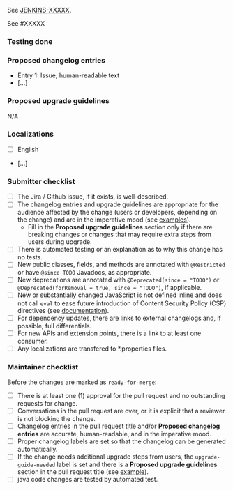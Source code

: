 <!-- Comment:
A great PR typically begins with the line below.
-->

<!-- in case you work on a Jira issue, replace XXXXX with the numeric part of the issue ID you created in Jira -->
See [JENKINS-XXXXX](https://issues.jenkins.io/browse/JENKINS-XXXXX).
<!-- in case you work on github issue -->
See #XXXXX
<!-- in case this PR solves Github issue use close #### or closes, closed, fix, fixes, fixed, resolve, resolves, resolved -->

<!-- Comment:
If the issue is not fully described in Jira / Github, add more information here (justification, pull request links, etc.).

 * We do not require Jira / Github issues for minor improvements.
 * Bug fixes should have a Jira / Github issue to facilitate the backporting process.
 * Major new features should have a Jira / Github issue.
-->

### Testing done

<!-- Comment:
Provide a clear description of how this change was tested.
At minimum this should include proof that a computer has executed the changed lines.
Ideally this should include an automated test or an explanation as to why this change has no tests.
Note that automated test coverage is less than complete, so a successful PR build does not necessarily imply that a computer has executed the changed lines.
If automated test coverage does not exist for the lines you are changing, **you must describe** the scenario(s) in which you manually tested the change.
For frontend changes, include screenshots of the relevant page(s) before and after the change.
For refactoring and code cleanup changes, exercise the code before and after the change and verify the behavior remains the same.
-->

### Proposed changelog entries

- Entry 1: Issue, human-readable text
- […]

<!-- Comment:
The changelog entry should be in the imperative mood; e.g., write "do this"/"return that" rather than "does this"/"returns that".
For examples, see: https://www.jenkins.io/changelog/
-->

### Proposed upgrade guidelines

N/A

### Localizations

<!-- Comment:
To translate this plugin we used an awesome tool named [Crowdin](https://crowdin.jenkins.io/lockable-resources-plugin). At the moment there is a limited number of users allowed to validate the proposed translations, but anybody having a Crowdin account (created in a heartbeat) can participate in the translation effort.
Be sure any localization files are moved to *.properties files.
Please describe here which language has been translated by you.
English text's are mandatory for new entries.
-->

- [ ] English
- […]

### Submitter checklist

- [ ] The Jira / Github issue, if it exists, is well-described.
- [ ] The changelog entries and upgrade guidelines are appropriate for the audience affected by the change (users or developers, depending on the change) and are in the imperative mood (see [examples](https://github.com/jenkins-infra/jenkins.io/blob/master/content/_data/changelogs/weekly.yml)).
  - Fill in the **Proposed upgrade guidelines** section only if there are breaking changes or changes that may require extra steps from users during upgrade.
- [ ] There is automated testing or an explanation as to why this change has no tests.
- [ ] New public classes, fields, and methods are annotated with `@Restricted` or have `@since TODO` Javadocs, as appropriate.
- [ ] New deprecations are annotated with `@Deprecated(since = "TODO")` or `@Deprecated(forRemoval = true, since = "TODO")`, if applicable.
- [ ] New or substantially changed JavaScript is not defined inline and does not call `eval` to ease future introduction of Content Security Policy (CSP) directives (see [documentation](https://www.jenkins.io/doc/developer/security/csp/)).
- [ ] For dependency updates, there are links to external changelogs and, if possible, full differentials.
- [ ] For new APIs and extension points, there is a link to at least one consumer.
- [ ] Any localizations are transfered to *.properties files.

### Maintainer checklist

Before the changes are marked as `ready-for-merge`:

- [ ] There is at least one (1) approval for the pull request and no outstanding requests for change.
- [ ] Conversations in the pull request are over, or it is explicit that a reviewer is not blocking the change.
- [ ] Changelog entries in the pull request title and/or **Proposed changelog entries** are accurate, human-readable, and in the imperative mood.
- [ ] Proper changelog labels are set so that the changelog can be generated automatically.
- [ ] If the change needs additional upgrade steps from users, the `upgrade-guide-needed` label is set and there is a **Proposed upgrade guidelines** section in the pull request title (see [example](https://github.com/jenkinsci/jenkins/pull/4387)).
- [ ] java code changes are tested by automated test.
